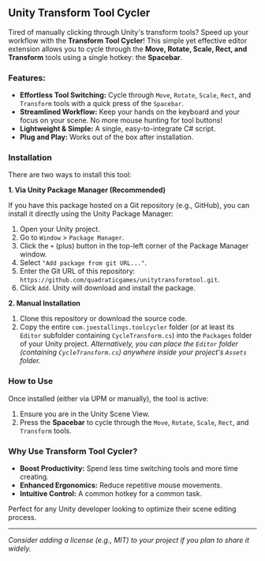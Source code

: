 ## Unity Transform Tool Cycler

Tired of manually clicking through Unity's transform tools? Speed up your workflow with the **Transform Tool Cycler**! This simple yet effective editor extension allows you to cycle through the **Move, Rotate, Scale, Rect, and Transform** tools using a single hotkey: the **Spacebar**.

### Features:

*   **Effortless Tool Switching:** Cycle through `Move`, `Rotate`, `Scale`, `Rect`, and `Transform` tools with a quick press of the `Spacebar`.
*   **Streamlined Workflow:** Keep your hands on the keyboard and your focus on your scene. No more mouse hunting for tool buttons!
*   **Lightweight & Simple:** A single, easy-to-integrate C# script.
*   **Plug and Play:** Works out of the box after installation.

### Installation

There are two ways to install this tool:

**1. Via Unity Package Manager (Recommended)**

If you have this package hosted on a Git repository (e.g., GitHub), you can install it directly using the Unity Package Manager:

1.  Open your Unity project.
2.  Go to `Window` > `Package Manager`.
3.  Click the `+` (plus) button in the top-left corner of the Package Manager window.
4.  Select `"Add package from git URL..."`.
5.  Enter the Git URL of this repository: `https://github.com/quadraticgames/unitytransformtool.git`.
6.  Click `Add`. Unity will download and install the package.

**2. Manual Installation**

1.  Clone this repository or download the source code.
2.  Copy the entire `com.joestallings.toolcycler` folder (or at least its `Editor` subfolder containing `CycleTransform.cs`) into the `Packages` folder of your Unity project.
    *Alternatively, you can place the `Editor` folder (containing `CycleTransform.cs`) anywhere inside your project's `Assets` folder.*

### How to Use

Once installed (either via UPM or manually), the tool is active:

1.  Ensure you are in the Unity Scene View.
2.  Press the **Spacebar** to cycle through the `Move`, `Rotate`, `Scale`, `Rect`, and `Transform` tools.

### Why Use Transform Tool Cycler?

*   **Boost Productivity:** Spend less time switching tools and more time creating.
*   **Enhanced Ergonomics:** Reduce repetitive mouse movements.
*   **Intuitive Control:** A common hotkey for a common task.

Perfect for any Unity developer looking to optimize their scene editing process.

---

*Consider adding a license (e.g., MIT) to your project if you plan to share it widely.*

